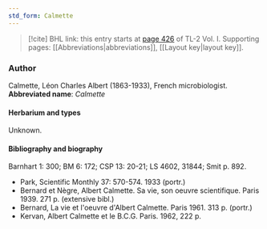 ```yaml
---
std_form: Calmette
---
```


> [!cite] BHL link: this entry starts at [page 426](https://www.biodiversitylibrary.org/page/33120557) of TL-2 Vol. I.
> Supporting pages: [[Abbreviations|abbreviations]], [[Layout key|layout key]].

### Author

Calmette, Léon Charles Albert (1863-1933), French microbiologist. 
**Abbreviated name**: *Calmette*

#### Herbarium and types

Unknown.

#### Bibliography and biography

Barnhart 1: 300; BM 6: 172; CSP 13: 20-21; LS 4602, 31844; Smit p. 892.
- Park, Scientific Monthly 37: 570-574. 1933 (portr.)
- Bernard et Nègre, Albert Calmette. Sa vie, son oeuvre scientifique. Paris 1939. 271 p. (extensive bibl.)
- Bernard, La vie et l'oeuvre d'Albert Calmette. Paris 1961. 313 p. (portr.)
- Kervan, Albert Calmette et le B.C.G. Paris. 1962, 222 p.

